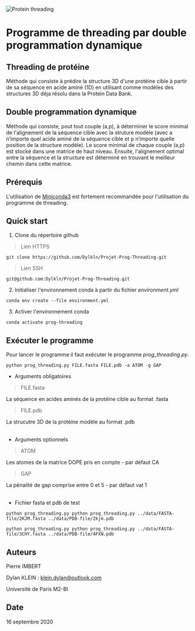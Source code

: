 ![Protein threading](https://upload.wikimedia.org/wikipedia/commons/c/c3/Python-logo-notext.svg)

# Programme de threading par double programmation dynamique

## Threading de protéine

Méthode qui consiste à prédire la structure 3D d'une protéine cible à partir de sa séquence en acide aminé (1D) en utilisant comme modèles des structures 3D déja résolu dans la Protein Data Bank.

## Double programmation dynamique

Méthode qui consiste, pout tout couple (a,p), à déterminer le score minimal de l'alignement de la séquence cible avec la struture modèle (avec a n’importe quel acide aminé de la séquence cible et p n’importe quelle position de la structure modèle). Le score minimal de chaque couple (a,p) est stocké dans une matrice de haut niveau. Ensuite, l'alignement optimal entre la séquence et la structure est déterminé en trouvant le meilleur chemin dans cette matrice.  

## Prérequis

L'utilisation de [Miniconda3](https://docs.conda.io/en/latest/miniconda.html) est fortement recommandée pour l'utilisation du programme de threading.

## Quick start

1. Clone du répertoire github

> Lien HTTPS
```
git clone https://github.com/Dylkln/Projet-Prog-Threading.git
```
> Lien SSH
```
git@github.com:Dylkln/Projet-Prog-Threading.git
```

2. Initialiser l'environnement conda à partir du fichier *environment.yml*

```
conda env create --file environment.yml
```

3. Activer l'environnement conda

```
conda activate prog-threading
```

## Exécuter le programme

Pour lancer le programme il faut exécuter le programme *prog_threading.py*.
```
python prog_threading.py FILE.fasta FILE.pdb -a ATOM -g GAP
```

- Arguments obligatoires

> FILE.fasta
  
La séquence en acides aminés de la protéine cible au format .fasta

> FILE.pdb

La strucutre 3D de la protéine modèle au format .pdb
<br/><br/>

- Arguments optionnels

> ATOM

Les atomes de la matrice DOPE pris en compte - par défaut CA

> GAP

La pénalité de gap comprise entre 0 et 5 - par défaut vat 1
<br/><br/>

- Fichier fasta et pdb de test
```
python prog_threading.py python prog_threading.py ../data/FASTA-file/2KJM.fasta ../data/PDB-file/2kjm.pdb

python prog_threading.py python prog_threading.py ../data/FASTA-file/3CHY.fasta ../data/PDB-file/4FXN.pdb
```

## Auteurs

Pierre IMBERT

Dylan KLEIN : klein.dylan@outlook.com

Université de Paris M2-BI

## Date

16 septembre 2020
